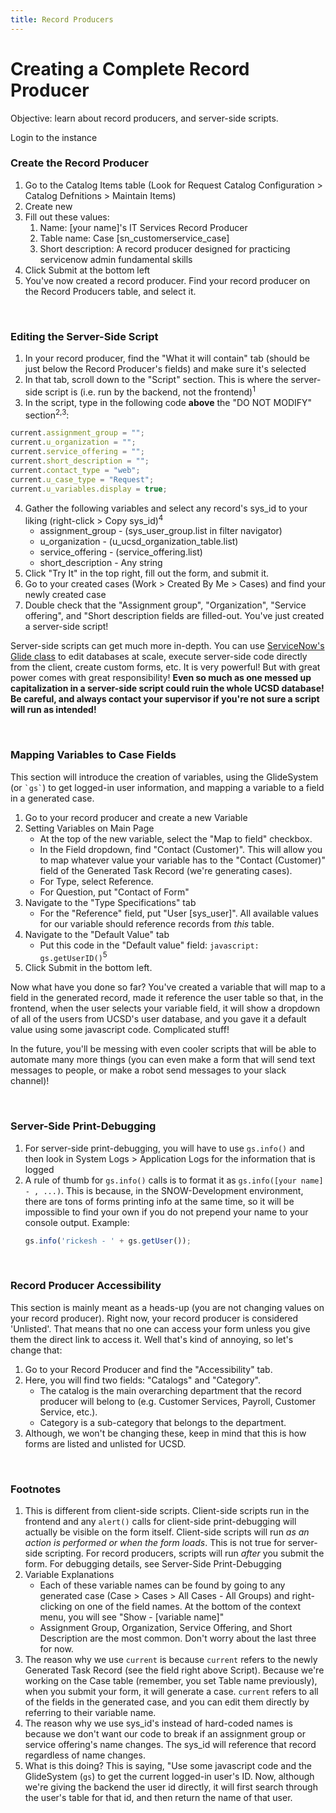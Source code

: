 ```yaml
---
title: Record Producers
---
```


# Creating a Complete Record Producer

Objective: learn about record producers, and server-side scripts.

Login to the instance

### Create the Record Producer

1. Go to the Catalog Items table (Look for Request Catalog Configuration > Catalog Defnitions > Maintain Items)
2. Create new
3. Fill out these values:
    1. Name: [your name]'s IT Services Record Producer
    2. Table name: Case [sn_customerservice_case]
    3. Short description: A record producer designed for practicing servicenow admin fundamental skills
4. Click Submit at the bottom left
5. You've now created a record producer. Find your record producer on the Record Producers table, and select it.

<br>

### Editing the Server-Side Script

1. In your record producer, find the "What it will contain" tab (should be just below the Record Producer's fields) and make sure it's selected
2. In that tab, scroll down to the "Script" section. This is where the server-side script is (i.e. run by the backend, not the frontend)<sup>1</sup>
3. In the script, type in the following code **above** the "DO NOT MODIFY" section<sup>2,3</sup>:

```javascript
current.assignment_group = "";
current.u_organization = "";
current.service_offering = "";
current.short_description = "";
current.contact_type = "web";
current.u_case_type = "Request";
current.u_variables.display = true;
```

4. Gather the following variables and select any record's sys_id to your liking (right-click > Copy sys_id)<sup>4</sup>
    - assignment_group - (sys_user_group.list in filter navigator)
    - u_organization - (u_ucsd_organization_table.list)
    - service_offering - (service_offering.list)
    - short_description - Any string
5. Click "Try It" in the top right, fill out the form, and submit it.
6. Go to your created cases (Work > Created By Me > Cases) and find your newly created case
7. Double check that the "Assignment group", "Organization", "Service offering", and "Short description fields are filled-out. You've just created a server-side script!

Server-side scripts can get much more in-depth. You can use [ServiceNow's Glide class](https://docs.servicenow.com/bundle/paris-application-development/page/script/general-scripting/reference/r_GlideClassOverview.html) to edit databases at scale, execute server-side code directly from the client, create custom forms, etc. It is very powerful! But with great power comes with great responsibility! **Even so much as one messed up capitalization in a server-side script could ruin the whole UCSD database! Be careful, and always contact your supervisor if you're not sure a script will run as intended!**

<br>

### Mapping Variables to Case Fields

This section will introduce the creation of variables, using the GlideSystem (or `` `gs` ``) to get logged-in user information, and mapping a variable to a field in a generated case.
1. Go to your record producer and create a new Variable
2. Setting Variables on Main Page
    - At the top of the new variable, select the "Map to field" checkbox. 
    - In the Field dropdown, find "Contact (Customer)". This will allow you to map whatever value your variable has to the "Contact (Customer)" field of the Generated Task Record (we're generating cases).
    - For Type, select Reference.
    - For Question, put "Contact of Form"
3. Navigate to the "Type Specifications" tab
    - For the "Reference" field, put "User [sys_user]". All available values for our variable should reference records from _this_ table.
4. Navigate to the "Default Value" tab
    - Put this code in the "Default value" field: ```javascript: gs.getUserID()```<sup>5</sup>
5. Click Submit in the bottom left.

Now what have you done so far? You've created a variable that will map to a field in the generated record, made it reference the user table so that, in the frontend, when the user selects your variable field, it will show a dropdown of all of the users from UCSD's user database, and you gave it a default value using some javascript code. Complicated stuff!

In the future, you'll be messing with even cooler scripts that will be able to automate many more things (you can even make a form that will send text messages to people, or make a robot send messages to your slack channel)!

<br>

### Server-Side Print-Debugging

1. For server-side print-debugging, you will have to use ```gs.info()``` and then look in System Logs > Application Logs for the information that is logged
2. A rule of thumb for ```gs.info()``` calls is to format it as ```gs.info([your name] - , ...)```. This is because, in the SNOW-Development environment, there are tons of forms printing info at the same time, so it will be impossible to find your own if you do not prepend your name to your console output. Example:
    ```javascript 
    gs.info('rickesh - ' + gs.getUser());
    ```

<br>

### Record Producer Accessibility

This section is mainly meant as a heads-up (you are not changing values on your record producer). Right now, your record producer is considered 'Unlisted'. That means that no one can access your form unless you give them the direct link to access it. Well that's kind of annoying, so let's change that:
1. Go to your Record Producer and find the "Accessibility" tab.
2. Here, you will find two fields: "Catalogs" and "Category". 
    - The catalog is the main overarching department that the record producer will belong to (e.g. Customer Services, Payroll, Customer Service, etc.).
    - Category is a sub-category that belongs to the department.
3. Although, we won't be changing these, keep in mind that this is how forms are listed and unlisted for UCSD.

<br>

### Footnotes

1. This is different from client-side scripts. Client-side scripts run in the frontend and any ```alert()``` calls for client-side print-debugging will actually be visible on the form itself. Client-side scripts will run _as an action is performed or when the form loads_. This is not true for server-side scripting. For record producers, scripts will run _after_ you submit the form. For debugging details, see Server-Side Print-Debugging
2. Variable Explanations
    - Each of these variable names can be found by going to any generated case (Case > Cases > All Cases - All Groups) and right-clicking on one of the field names. At the bottom of the context menu, you will see "Show - [variable name]"
    - Assignment Group, Organization, Service Offering, and Short Description are the most common. Don't worry about the last three for now.
3. The reason why we use ```current``` is because ```current``` refers to the newly Generated Task Record (see the field right above Script). Because we're working on the Case table (remember, you set Table name previously), when you submit your form, it will generate a case. ```current``` refers to all of the fields in the generated case, and you can edit them directly by referring to their variable name.
4. The reason why we use sys_id's instead of hard-coded names is because we don't want our code to break if an assignment group or service offering's name changes. The sys_id will reference that record regardless of name changes.
5. What is this doing? This is saying, "Use some javascript code and the GlideSystem (```gs```) to get the current logged-in user's ID. Now, although we're giving the backend the user id directly, it will first search through the user's table for that id, and then return the name of that user. 
